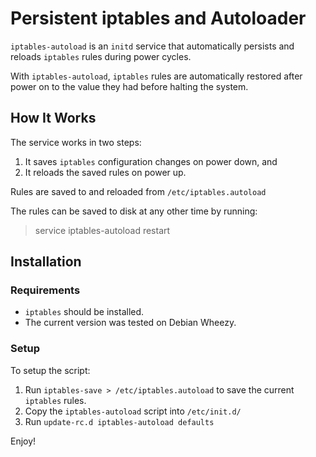 
# Persistent iptables and Autoloader

`iptables-autoload` is an `initd` service that automatically persists and reloads `iptables` rules during power cycles.

With `iptables-autoload`, `iptables` rules are automatically restored after power on to the value they had before halting the system.


## How It Works

The service works in two steps:

1. It saves `iptables` configuration changes on power down, and
2. It reloads the saved rules on power up.

Rules are saved to and reloaded from `/etc/iptables.autoload`

The rules can be saved to disk at any other time by running:

> service iptables-autoload restart


## Installation

### Requirements

 * `iptables` should be installed.
 * The current version was tested on Debian Wheezy.

### Setup

To setup the script:

1. Run `iptables-save > /etc/iptables.autoload` to save the current `iptables` rules.
2. Copy the `iptables-autoload` script into `/etc/init.d/`
3. Run `update-rc.d iptables-autoload defaults`

Enjoy!

